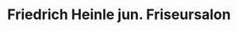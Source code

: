 ---
title: "Friedrich Heinle jun. Friseursalon"
url: /gerstetten/friedrich-heinle-jun-friseursalon/
shop: Friseur
---